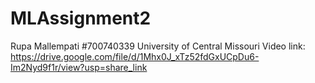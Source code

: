 # MLAssignment2
Rupa Mallempati
#700740339
University of Central Missouri
Video link: 
https://drive.google.com/file/d/1Mhx0J_xTz52fdGxUCpDu6-Im2Nyd9f1r/view?usp=share_link
